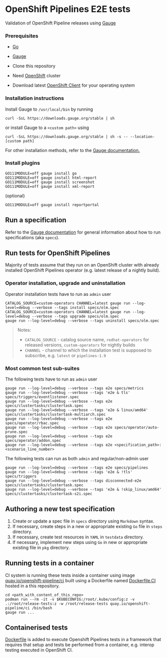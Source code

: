 # OpenShift Pipelines E2E tests

Validation of OpenShift Pipeline releases using [Gauge](https://docs.gauge.org/getting_started/installing-gauge.html)

### Prerequisites

* [Go](https://golang.org/)

* [Gauge](https://docs.gauge.org/getting_started/installing-gauge.html?os=linux&language=python&ide=vscode)

* Clone this repository

* Need [OpenShift](https://gitlab.cee.redhat.com/tekton/plumbing/) cluster

* Download latest [OpenShift Client](https://mirror.openshift.com/pub/openshift-v4/clients/oc/latest/) for your operating system

### Installation instructions

Install Gauge to `/usr/local/bin` by running

```curl -SsL https://downloads.gauge.org/stable | sh```

or install Gauge to a `<custom path>` using

```curl -SsL https://downloads.gauge.org/stable | sh -s -- --location-[custom path]```

For other installation methods, refer to the [Gauge documentation.](https://docs.gauge.org/getting_started/installing-gauge.html)

### Install plugins

```
GO111MODULE=off gauge install go
GO111MODULE=off gauge install html-report
GO111MODULE=off gauge install screenshot
GO111MODULE=off gauge install xml-report
```

(optional)

```
GO111MODULE=off gauge install reportportal
```

## Run a specification

Refer to the [Gauge documentation](https://docs.gauge.org/execution.html) for general information about how to run specifications (aka `specs`).

## Run tests for OpenShift Pipelines

Majority of tests assume that they run on an OpenShift cluster with already installed OpenShift Pipelines operator (e.g. latest release of a nightly build).

### Operator installation, upgrade and uninstallation

Operator installation tests have to run as `admin` user

```
CATALOG_SOURCE=custom-operators CHANNEL=latest gauge run --log-level=debug --verbose --tags install specs/olm.spec
CATALOG_SOURCE=custom-operators CHANNEL=latest gauge run --log-level=debug --verbose --tags upgrade specs/olm.spec
gauge run --log-level=debug --verbose --tags uninstall specs/olm.spec
```

> Notes: 
> - `CATALOG_SOURCE` - catalog source name, `redhat-operators` for released versions, `custom-operators` for nightly builds
> - `CHANNEL` - channel to which the installation test is supposed to subscribe, e.g. `latest` or `pipelines-1.9`

### Most common test sub-suites

The following tests have to run as `admin` user

```
gauge run --log-level=debug --verbose --tags e2e specs/metrics
gauge run --log-level=debug --verbose --tags 'e2e & tls' specs/triggers/eventlistener.spec
gauge run --log-level=debug --verbose --tags e2e specs/clustertasks/clustertask.spec
gauge run --log-level=debug --verbose --tags 'e2e & linux/amd64' specs/clustertasks/clustertask-multiarch.spec
gauge run --log-level=debug --verbose --tags e2e specs/operator/rbac.spec
gauge run --log-level=debug --verbose --tags e2e specs/operator/auto-prune.spec
gauge run --log-level=debug --verbose --tags e2e specs/operator/addon.spec
gauge run --log-level=debug --verbose --tags e2e <specification_path>:<scenario_line_number>
```

The following tests can run as both `admin` and regular/non-admin user

```
gauge run --log-level=debug --verbose --tags e2e specs/pipelines
gauge run --log-level=debug --verbose --tags 'e2e & !tls' specs/triggers
gauge run --log-level=debug --verbose --tags disconnected-e2e specs/clustertasks/clustertask.spec
gauge run --log-level=debug --verbose --tags 'e2e & !skip_linux/amd64' specs/clustertasks/clustertask-s2i.spec
```

## Authoring a new test specification

1. Create or update a spec file in `specs` directory using `Markdown` syntax.
2. If necessary, create steps in a new or appropriate existing `Go` file in `steps` directory.
3. If necessary, create test resources in `YAML` in `testdata` directory.
4. If necessary, implement new steps using `Go` in new or appropriate existing file in `pkg` directory.

## Running tests in a container

CI system is running these tests inside a container using image [quay.io/openshift-pipeline/ci](https://quay.io/repository/openshift-pipeline/ci?tab=tags&tag=latest) built using a Dockerfile named [Dockerfile.CI](Dockerfile.CI) hosted in a this repository. 

```
cd <path_with_content_of_this_repo>
podman run --rm -it -v $KUBECONFIG:/root/.kube/config:z -v .:/root/release-tests:z -w /root/release-tests quay.io/openshift-pipeline/ci /bin/bash
gauge run ...
```

## Containerised tests

[Dockerfile](Dockerfile) is added to execute Openshift Pipelines tests in a framework that requires that setup and tests be performed from a container, e.g. interop testing executed in OpenShift CI.
